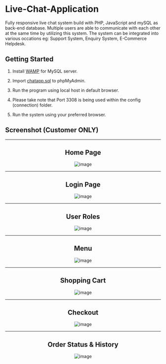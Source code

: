 # Live-Chat-Application
Fully responsive live chat system build with PHP, JavaScript and mySQL as back-end database. Multiple users are able to communicate with each other at the same time by utilizing this system. The system can be integrated into various occations eg: Support System, Enquiry System, E-Commerce Helpdesk.
<br>


## Getting Started
1. Install  [WAMP](https://www.wampserver.com/en/download-wampserver-64bits/) for MySQL server.

2. Import  [chatapp.sql](/Live-Chat-Application/sql/chatapp.sql) to phpMyAdmin. 

3. Run the program using local host in default browser.

4. Please take note that Port 3308 is being used within the config (connection) folder.

5. Run the system using your preferred browser.

## Screenshot (Customer ONLY)

-----

<div align="center">
  <h2>Home Page</h2>
<img src="images/homepage.png" alt="image">
</div>

-----

<div align="center">
  <h2>Login Page</h2>
<img src="images/login.PNG" alt="image">
</div>

-----

<div align="center">
  <h2>User Roles</h2>
<img src="images/user.PNG" alt="image">
</div>

-----

<div align="center">
  <h2>Menu</h2>
<img src="images/menu.PNG" alt="image">
</div>

-----

<div align="center">
  <h2>Shopping Cart</h2>
<img src="images/cart.PNG" alt="image">
</div>

-----

<div align="center">
  <h2>Checkout</h2>
<img src="images/scheckout.PNG" alt="image">
</div>

-----

<div align="center">
  <h2>Order Status & History</h2>
<img src="images/sorderhistory.PNG" alt="image">
</div>
